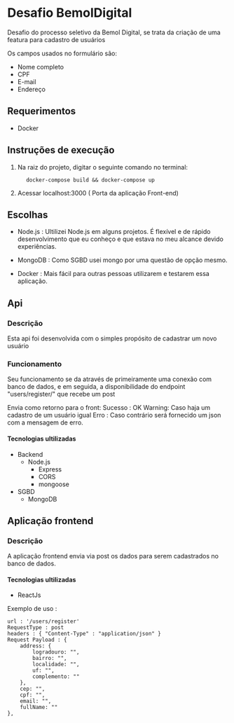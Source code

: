 # Desafio BemolDigital

Desafio do processo seletivo da Bemol Digital, se trata da criação de uma featura
para cadastro de usuários

Os campos usados no formulário são:

- Nome completo
- CPF
- E-mail
- Endereço

## Requerimentos

- Docker

## Instruções de execução

1. Na raiz do projeto, digitar o seguinte comando no terminal:

```
      docker-compose build && docker-compose up
```

2. Acessar localhost:3000 ( Porta da aplicação Front-end)

## Escolhas

- Node.js :
  Ultilizei Node.js em alguns projetos. É flexível e de rápido desenvolvimento que eu conheço e que estava no meu alcance devido experiências.

- MongoDB :
  Como SGBD usei mongo por uma questão de opção mesmo.

- Docker :
  Mais fácil para outras pessoas utilizarem e testarem essa aplicação.

## Api

### Descrição

Esta api foi desenvolvida com o simples propósito de cadastrar um novo usuário

### Funcionamento

Seu funcionamento se da através de primeiramente uma conexão com banco de dados, e em seguida, a disponibilidade do endpoint "users/register/" que recebe um post

Envia como retorno para o front:
Sucesso : OK
Warning: Caso haja um cadastro de um usuário igual
Erro : Caso contrário será fornecido um json com a mensagem de erro.

#### Tecnologias ultilizadas

- Backend
  - Node.js
    - Express
    - CORS
    - mongoose
- SGBD
  - MongoDB

## Aplicação frontend

### Descrição

A aplicação frontend envia via post os dados para serem cadastrados no banco de dados.

#### Tecnologias ultilizadas

- ReactJs

Exemplo de uso :

```
url : '/users/register'
RequestType : post
headers : { "Content-Type" : "application/json" }
Request Payload : {
    address: {
        logradouro: "",
        bairro: "",
        localidade: "",
        uf: "",
        complemento: ""
    },
    cep: "",
    cpf: "",
    email: "",
    fullName: ""
},
```
